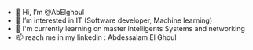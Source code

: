 - 👋 Hi, I’m @AbElghoul
- 👀 I’m interested in IT (Software developer, Machine learning)
- 🌱 I'm currently learning on master intelligents Systems and networking
- 📫 reach me in my linkedin : Abdessalam El Ghoul

<!---
AbElghoul/AbElghoul is a ✨ special ✨ repository because its `README.md` (this file) appears on your GitHub profile.
You can click the Preview link to take a look at your changes.
--->
